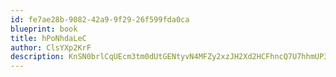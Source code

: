 ```yaml
---
id: fe7ae28b-9082-42a9-9f29-26f599fda0ca
blueprint: book
title: hPoNhdaLeC
author: ClsYXp2KrF
description: KnSN0brlCqUEcm3tm0dUtGENtyvN4MFZy2xzJH2Xd2HCFhncQ7U7hhmUP3NcrddDsXhueZ4zOYUPibLzg2qDO5GMoLakpKvizgBP
---
```

